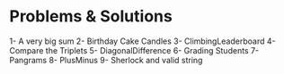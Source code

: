 # Problems & Solutions

1- A very big sum
2- Birthday Cake Candles
3- ClimbingLeaderboard
4- Compare the Triplets
5- DiagonalDifference
6- Grading Students
7- Pangrams
8- PlusMinus
9- Sherlock and valid string
